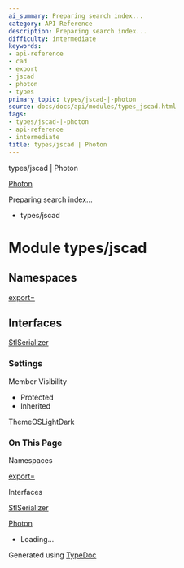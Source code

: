 ```yaml
---
ai_summary: Preparing search index...
category: API Reference
description: Preparing search index...
difficulty: intermediate
keywords:
- api-reference
- cad
- export
- jscad
- photon
- types
primary_topic: types/jscad-|-photon
source: docs/docs/api/modules/types_jscad.html
tags:
- types/jscad-|-photon
- api-reference
- intermediate
title: types/jscad | Photon
---
```

types/jscad | Photon

[Photon](../index.md)




Preparing search index...

* types/jscad

# Module types/jscad

## Namespaces

[export=](types_jscad.export_.md)

## Interfaces

[StlSerializer](../interfaces/types_jscad.StlSerializer.md)

### Settings

Member Visibility

* Protected
* Inherited

ThemeOSLightDark

### On This Page

Namespaces

[export=](#export)

Interfaces

[StlSerializer](#stlserializer)

[Photon](../index.md)

* Loading...

Generated using [TypeDoc](https://typedoc.org/)
